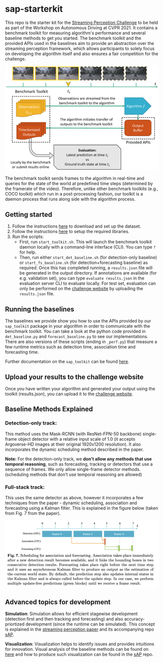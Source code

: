 # sap-starterkit

This repo is the starter kit for the [Streaming Perception Challenge](https://eval.ai/web/challenges/challenge-page/800/overview) to be held as part of the Workshop on Autonomous Driving at CVPR 2021. It contains a benchmark toolkit for measuring algorithm's performance and several baseline methods to get you started. The benchmark toolkit and the provided APIs used in the baselines aim to provide an abstraction over the streaming perception framework, which allows participants to solely focus on developing the algorithm itself and also ensures a fair competition for the challenge.

![benchmark-toolkit](doc/img/benchmark-toolkit.png)

The benchmark toolkit sends frames to the algorithm in real-time and queries for the state of the world at predefined time steps (determined by the framerate of the video). Therefore, unlike other benchmark toolkits (e.g., COCO toolkit) which run in a post-processing fashion, our toolkit is a daemon process that runs along side with the algorithm process.

## Getting started
  1. Follow the instructions [here](https://github.com/mtli/sAP/blob/master/doc/data_setup.md) to download and set up the dataset.
  2. Follow the instructions [here](doc/code_setup.md) to setup the required libraries.
  3.  Run the scripts:
       - First, run `start_toolkit.sh`. This will launch the benchmark toolkit daemon locally with a command-line interface (CLI). You can type `?` for help.
       -  Then, run either `start_det_baseline.sh` (for detection-only baseline) or `start_fs_baseline.sh` (for detection+forecasting baseline) as required. Once this has completed running, a `results.json` file will be generated in the output directory. If annotations are available (for e.g. validation set), you can type `evaluate results.json` in the evaluation server CLI to evaluate locally. For test set, evaluation can only be performed on the [challenge website](https://eval.ai/web/challenges/challenge-page/800/overview) by uploading the `results.json` file.

## Running the baselines

The baselines we provide show you how to use the APIs provided by our `sap_toolkit` package in your algorithm in order to communicate with the benchmark toolkit. You can take a look at the python code provided in `det_baseline.py` and `forecast_baseline.py` to see our implementations. There are also versions of these scripts (ending in `_perf.py`) that measure a few runtime metrics such as detection time, association time and forecasting time.

Further documentation on the `sap_toolkit` can be found [here](https://github.com/karthiksharma98/sap-starterkit/tree/master/sap-toolkit).

## Upload your results to the challenge website

Once you have written your algorithm and generated your output using the toolkit (results.json), you can upload it to the [challenge website](https://eval.ai/web/challenges/challenge-page/800/overview).
   
## Baseline Methods Explained

### Detection-only track:

This method uses the Mask-RCNN (with ResNet-FPN-50 backbone) single-frame object detector with a relative input scale of 1.0 (it accepts Argoverse-HD images at their original 1920x1200 resolution). It also incorporates the dynamic scheduling method described in the paper.

**Note:** For the detection-only track, we **don't allow any methods that use temporal reasoning**, such as forecasting, tracking or detectors that use a sequence of frames. We only allow single-frame detector methods. (scheduling methods that don't use temporal reasoning are allowed)

### Full-stack track:

This uses the same detector as above, however it incorporates a few techniques from the paper - dynamic scheduling, association and forecasting using a Kalman filter. This is explained in the figure below (taken from Fig. 7 from the paper).

![fig7](doc/img/fig7.png)

## Advanced topics for development

**Simulation**: Simulation allows for efficient stagewise development (detection first and then tracking and forecasting) and also accuracy-priortized development (since the runtime can be simulated). This concept is explained in the [streaming perception paper](http://www.cs.cmu.edu/~mengtial/proj/streaming/) and its accompanying repo [sAP](https://github.com/mtli/sAP).

**Visualization**: Visualization helps to identify issues and provides intuitions for innovation. Visual analysis of the baseline methods can be found on [here](http://www.cs.cmu.edu/~mengtial/proj/streaming/streaming-visuals.html) and how to produce such visualization can be found in the [sAP](https://github.com/mtli/sAP) repo.





